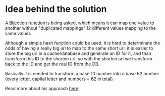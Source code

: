# Idea behind the solution

A [Bijection function](https://en.wikipedia.org/wiki/Bijection) is being asked, which means it can map one value to another without "duplicated mappings" (2 different values mapping to the same value).

Although a simple hash function could be used, it is hard to determinate the odds of having a really big url to map to the same short url, it is easier to store the big url in a cache/database and generate an ID for it, and than transform this ID to the shorten url, so with the shorten url we transform back to the ID and get the real ID from the DB.

Basically it is needed to transform a base 10 number into a base 62 number (every letter, capital letter and numbers = 62 in total).

Read more about his approach [here](https://stackoverflow.com/questions/742013/how-do-i-create-a-url-shortener).
